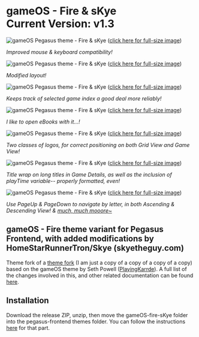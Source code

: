 # gameOS - Fire & sKye <br/> Current Version: v1.3

![gameOS Pegasus theme - Fire & sKye](https://i.imgur.com/wmT3dAU.png)
([click here for full-size image](https://www.skyetheguy.com/pegasuscollectionaug162023A.png))

_Improved mouse & keyboard compatibility!_

![gameOS Pegasus theme - Fire & sKye](https://i.imgur.com/rVMMzRY.png)
([click here for full-size image](https://www.skyetheguy.com/pegasuscollectionaug162023B.png))

_Modified layout!_

![gameOS Pegasus theme - Fire & sKye](https://i.imgur.com/2ryXTaw.png)
([click here for full-size image](https://www.skyetheguy.com/pegasuscollectionjul312023A.png))

_Keeps track of selected game index a good deal more reliably!_

![gameOS Pegasus theme - Fire & sKye](https://i.imgur.com/59r0wEP.png)
([click here for full-size image](https://www.skyetheguy.com/pegasuscollectionjul312023B.png))

_I like to open eBooks with it...!_

![gameOS Pegasus theme - Fire & sKye](https://i.imgur.com/48eY4ft.png)
([click here for full-size image](https://www.skyetheguy.com/pegasuscollectionaug162023C.png))

_Two classes of logos, for correct positioning on both Grid View and Game View!_

![gameOS Pegasus theme - Fire & sKye](https://i.imgur.com/KVQpuFL.png)
([click here for full-size image](https://www.skyetheguy.com/pegasuscollectionaug162023D.png))

_Title wrap on long titles in Game Details, as well as the inclusion of playTime variable-- properly formatted, even!_

![gameOS Pegasus theme - Fire & sKye](https://i.imgur.com/blN4Tno.png)
([click here for full-size image](https://www.skyetheguy.com/pegasuscollectionaug162023E.png))

_Use PageUp & PageDown to navigate by letter, in both Ascending & Descending View!
& [much, much mooore~](https://www.youtube.com/watch?v=l1G4ZZmNjBQ)_

## gameOS - Fire theme variant for Pegasus Frontend, with added modifications by HomeStarRunnerTron/Skye (skyetheguy.com)

Theme fork of a [theme fork](https://github.com/jimbob4000/gameOS) (I am just a copy of a copy of a copy of a copy) based on the gameOS theme by Seth Powell ([PlayingKarrde](https://github.com/PlayingKarrde/gameOS)). A full list of the changes involved in this, and other related documentation can be found [here](https://wiki.notfire.cc/index.php?title=Personal_Modifications_%26_Fixes_for_Pegasus_Game_Launcher_%2B_gameOS_Fire).

## Installation

Download the release ZIP, unzip, then move the gameOS-fire-sKye folder into the pegasus-frontend themes folder. You can follow the instructions [here](http://pegasus-frontend.org/docs/user-guide/installing-themes/) for that part.
